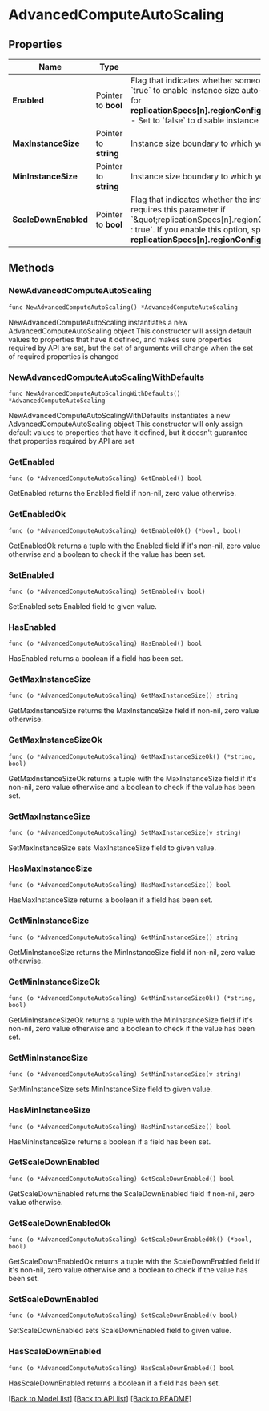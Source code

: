 # AdvancedComputeAutoScaling

## Properties

Name | Type | Description | Notes
------------ | ------------- | ------------- | -------------
**Enabled** | Pointer to **bool** | Flag that indicates whether someone enabled instance size auto-scaling.  - Set to &#x60;true&#x60; to enable instance size auto-scaling. If enabled, you must specify a value for **replicationSpecs[n].regionConfigs[m].autoScaling.compute.maxInstanceSize**. - Set to &#x60;false&#x60; to disable instance size automatic scaling. | [optional] 
**MaxInstanceSize** | Pointer to **string** | Instance size boundary to which your cluster can automatically scale. | [optional] 
**MinInstanceSize** | Pointer to **string** | Instance size boundary to which your cluster can automatically scale. | [optional] 
**ScaleDownEnabled** | Pointer to **bool** | Flag that indicates whether the instance size may scale down. MongoDB Cloud requires this parameter if &#x60;\&quot;replicationSpecs[n].regionConfigs[m].autoScaling.compute.enabled\&quot; : true&#x60;. If you enable this option, specify a value for **replicationSpecs[n].regionConfigs[m].autoScaling.compute.minInstanceSize**. | [optional] 

## Methods

### NewAdvancedComputeAutoScaling

`func NewAdvancedComputeAutoScaling() *AdvancedComputeAutoScaling`

NewAdvancedComputeAutoScaling instantiates a new AdvancedComputeAutoScaling object
This constructor will assign default values to properties that have it defined,
and makes sure properties required by API are set, but the set of arguments
will change when the set of required properties is changed

### NewAdvancedComputeAutoScalingWithDefaults

`func NewAdvancedComputeAutoScalingWithDefaults() *AdvancedComputeAutoScaling`

NewAdvancedComputeAutoScalingWithDefaults instantiates a new AdvancedComputeAutoScaling object
This constructor will only assign default values to properties that have it defined,
but it doesn't guarantee that properties required by API are set

### GetEnabled

`func (o *AdvancedComputeAutoScaling) GetEnabled() bool`

GetEnabled returns the Enabled field if non-nil, zero value otherwise.

### GetEnabledOk

`func (o *AdvancedComputeAutoScaling) GetEnabledOk() (*bool, bool)`

GetEnabledOk returns a tuple with the Enabled field if it's non-nil, zero value otherwise
and a boolean to check if the value has been set.

### SetEnabled

`func (o *AdvancedComputeAutoScaling) SetEnabled(v bool)`

SetEnabled sets Enabled field to given value.

### HasEnabled

`func (o *AdvancedComputeAutoScaling) HasEnabled() bool`

HasEnabled returns a boolean if a field has been set.
### GetMaxInstanceSize

`func (o *AdvancedComputeAutoScaling) GetMaxInstanceSize() string`

GetMaxInstanceSize returns the MaxInstanceSize field if non-nil, zero value otherwise.

### GetMaxInstanceSizeOk

`func (o *AdvancedComputeAutoScaling) GetMaxInstanceSizeOk() (*string, bool)`

GetMaxInstanceSizeOk returns a tuple with the MaxInstanceSize field if it's non-nil, zero value otherwise
and a boolean to check if the value has been set.

### SetMaxInstanceSize

`func (o *AdvancedComputeAutoScaling) SetMaxInstanceSize(v string)`

SetMaxInstanceSize sets MaxInstanceSize field to given value.

### HasMaxInstanceSize

`func (o *AdvancedComputeAutoScaling) HasMaxInstanceSize() bool`

HasMaxInstanceSize returns a boolean if a field has been set.
### GetMinInstanceSize

`func (o *AdvancedComputeAutoScaling) GetMinInstanceSize() string`

GetMinInstanceSize returns the MinInstanceSize field if non-nil, zero value otherwise.

### GetMinInstanceSizeOk

`func (o *AdvancedComputeAutoScaling) GetMinInstanceSizeOk() (*string, bool)`

GetMinInstanceSizeOk returns a tuple with the MinInstanceSize field if it's non-nil, zero value otherwise
and a boolean to check if the value has been set.

### SetMinInstanceSize

`func (o *AdvancedComputeAutoScaling) SetMinInstanceSize(v string)`

SetMinInstanceSize sets MinInstanceSize field to given value.

### HasMinInstanceSize

`func (o *AdvancedComputeAutoScaling) HasMinInstanceSize() bool`

HasMinInstanceSize returns a boolean if a field has been set.
### GetScaleDownEnabled

`func (o *AdvancedComputeAutoScaling) GetScaleDownEnabled() bool`

GetScaleDownEnabled returns the ScaleDownEnabled field if non-nil, zero value otherwise.

### GetScaleDownEnabledOk

`func (o *AdvancedComputeAutoScaling) GetScaleDownEnabledOk() (*bool, bool)`

GetScaleDownEnabledOk returns a tuple with the ScaleDownEnabled field if it's non-nil, zero value otherwise
and a boolean to check if the value has been set.

### SetScaleDownEnabled

`func (o *AdvancedComputeAutoScaling) SetScaleDownEnabled(v bool)`

SetScaleDownEnabled sets ScaleDownEnabled field to given value.

### HasScaleDownEnabled

`func (o *AdvancedComputeAutoScaling) HasScaleDownEnabled() bool`

HasScaleDownEnabled returns a boolean if a field has been set.

[[Back to Model list]](../README.md#documentation-for-models) [[Back to API list]](../README.md#documentation-for-api-endpoints) [[Back to README]](../README.md)


